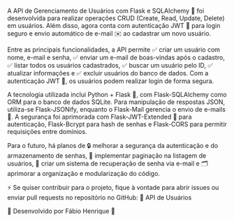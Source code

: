 A API de Gerenciamento de Usuários com Flask e SQLAlchemy 🚀 foi desenvolvida para realizar operações CRUD (Create, Read, Update, Delete) em usuários. Além disso, agora conta com autenticação JWT 🔐 para login seguro e envio automático de e-mail ✉️ ao cadastrar um novo usuário.

Entre as principais funcionalidades, a API permite ✅ criar um usuário com nome, e-mail e senha, ✅ enviar um e-mail de boas-vindas após o cadastro, ✅ listar todos os usuários cadastrados, ✅ buscar um usuário pelo ID, ✅ atualizar informações e ✅ excluir usuários do banco de dados. Com a autenticação JWT 🔑, os usuários podem realizar login de forma segura.

A tecnologia utilizada inclui Python + Flask 🐍, com Flask-SQLAlchemy como ORM para o banco de dados SQLite. Para manipulação de respostas JSON, utiliza-se Flask-JSONify, enquanto o Flask-Mail gerencia o envio de e-mails 📩. A segurança foi aprimorada com Flask-JWT-Extended 🔐 para autenticação, Flask-Bcrypt para hash de senhas e Flask-CORS para permitir requisições entre domínios.

Para o futuro, há planos de 🔒 melhorar a segurança da autenticação e do armazenamento de senhas, 📄 implementar paginação na listagem de usuários, 🔄 criar um sistema de recuperação de senha via e-mail e 🗂️ aprimorar a organização e modularização do código.

⚡ Se quiser contribuir para o projeto, fique à vontade para abrir issues ou enviar pull requests no repositório no GitHub:
🔗 API de Usuários

📌 Desenvolvido por Fábio Henrique 🚀